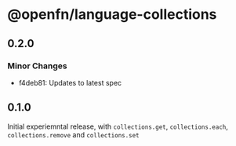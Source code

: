 # @openfn/language-collections

## 0.2.0

### Minor Changes

- f4deb81: Updates to latest spec

## 0.1.0

Initial experiemntal release, with `collections.get`, `collections.each`,
`collections.remove` and `collections.set`
